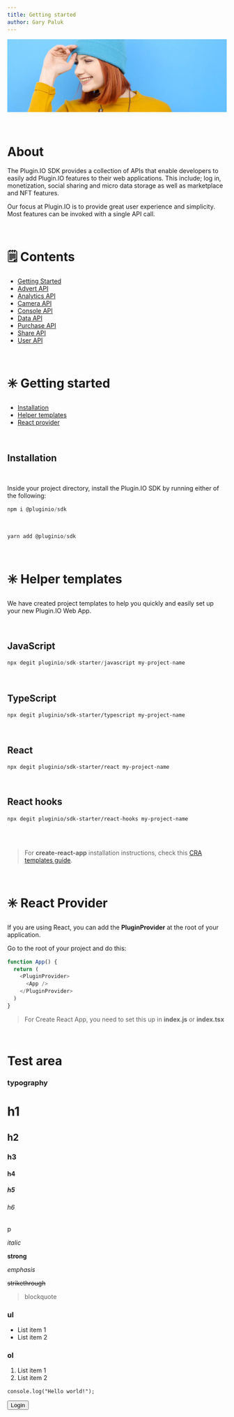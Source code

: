 ```yaml
---
title: Getting started
author: Gary Paluk
---
```


![A Plugin.IO branded banner that shows a young woman in front of a vivid blue background.](https://raw.githubusercontent.com/pluginio/static-content/main/lang/en/docs/v1/images/header_banner.jpg)


<br />

# About

The Plugin.IO SDK provides a collection of APIs that enable developers to easily add Plugin.IO features to their web applications. This include; log in, monetization, social sharing and micro data storage as well as marketplace and NFT features.

Our focus at Plugin.IO is to provide great user experience and simplicity. Most features can be invoked with a single API call.

<br/>

# 🗒 Contents

* [Getting Started](#getting-started)
* [Advert API](./advert.md)
* [Analytics API](./analytics.md)
* [Camera API](#./camera.md)
* [Console API](#./console.md)
* [Data API](#./data.md)
* [Purchase API](#./purchase.md)
* [Share API](#./share.md)
* [User API](#./user.md)

<br />

<a name="getting-started"></a>
# ✳️ Getting started

* [Installation](#installation)
* [Helper templates](#helper-templates.md)
* [React provider](#react-provider.md)

<br />

<a name="installation"></a>
## Installation

<br />

Inside your project directory, install the Plugin.IO SDK by running either of the following:

```typescript
npm i @pluginio/sdk
```

<br />

```typescript
yarn add @pluginio/sdk
```

<br />

<a name="helper-templates"></a>
# ✳️ Helper templates

We have created project templates to help you quickly and easily set up your new Plugin.IO Web App.

<br />

## JavaScript
```javascript
npx degit pluginio/sdk-starter/javascript my-project-name
```

<br />

## TypeScript
```
npx degit pluginio/sdk-starter/typescript my-project-name
```

<br />

## React
```
npx degit pluginio/sdk-starter/react my-project-name
```

<br />

## React hooks
```
npx degit pluginio/sdk-starter/react-hooks my-project-name
```

<br />
<br />

> For **create-react-app** installation instructions, check this [CRA templates guide](guides/integrations/with-cra).

<br />

<a name="react-provider"></a>
# ✳️ React Provider

If you are using React, you can add the **PluginProvider** at the root of your application.

Go to the root of your project and do this:

```typescript
function App() {
  return (
    <PluginProvider>
      <App />
    </PluginProvider>
  )
}
```

> For Create React App, you need to set this up in **index.js** or **index.tsx**

<br />

# Test area

### typography
# h1
## h2
### h3
#### h4
##### h5
###### h6
p

*italic*

**strong**

_emphasis_

~~strikethrough~~

> blockquote

<!-- ### image
![alt](https://mdx-logo.now.sh) -->

### ul
- List item 1
- List item 2

### ol
1. List item 1
2. List item 2

```
console.log("Hello world!");
```

<Button
    mt={4}
    colorScheme="red">
    Login
</Button>
